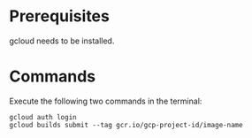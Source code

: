 # Prerequisites

gcloud needs to be installed.

# Commands

Execute the following two commands in the terminal:

```
gcloud auth login
gcloud builds submit --tag gcr.io/gcp-project-id/image-name
```
